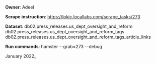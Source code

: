**Owner**: Adeel
 
**Scrape instruction**: https://lokic.locallabs.com/scrape_tasks/273

**Dataset**: db02.press_releases.us_dept_oversight_and_reform
             db02.press_releases.us_dept_oversight_and_reform_tags
             db02.press_releases.us_dept_oversight_and_reform_tags_article_links

**Run commands**: hamster --grab=273  --debug 

January 2022_

